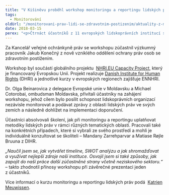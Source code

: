 ```yaml
---
title: "V Kišiněvu proběhl workshop monitoringu a reportingu lidských práv"
tags:
  - Monitorování
oldUrl: "/monitorovani-prav-lidi-se-zdravotnim-postizenim/aktuality-z-monitorovani/aktuality-z-monitorovani-2018/v-kisinevu-probehl-workshop-monitoringu-a-reportingu-lidskych-prav/"
date: 2018-03-15
perex: "<p>Čtrnáct účastníků z 11 evropských lidskoprávních institucí se od 5. do 7. března 2018 účastnilo workshopu k monitoringu a reportingu lidských práv v Kišiněvu v Moldavsku.</p>"
---
```


<!-- imported from the old website -->

<p>Za Kancelář veřejné ochránkyně práv se workshopu zúčastnil výzkumný pracovník Jakub Konečný z nově vzniklého oddělení ochrany práv osob se zdravotním postižením. </p> <p>Workshop byl součástí globálního projektu  <a href="https://www.humanrights.dk/projects/nhrieu-capacity-project" target="_blank">NHRI.EU Capacity Project</a>, který je financovaný Evropskou Unií. Projekt realizuje <a href="https://www.humanrights.dk/" target="_blank">Danish Institute for Human Rights</a> (DHRI) a jednotlivé kurzy v evropských regionech zajišťuje ENNHRI. </p> <p>Dr. Olga Beinarovica z delegace Evropské unie v Moldavsku a Michael Cotorobai, ombudsman Moldavska, přivítali účastníky na zahájení workshopu, jehož cílem bylo posílit schopnost lidskoprávních organizací nezávisle monitorovat a podávat zprávy z oblasti lidských práv ve svých zemích a následně dohlížet na implementaci doporučení. </p> <p>Účastníci absolvovali školení, jak při monitoringu a reportingu uplatňovat metodiky lidských práv v rámci různých tematických oblastí. Pracovali také na konkrétních případech, které si vybrali ze svého prostředí a mohli je individuálně konzultovat se školiteli – Mandany Zarrehparvar a Matiase Røjle Bruuna z DIHR. </p> <p><i>„Naučil jsem se, jak vytvářet timeline, SWOT analýzu a jak shromažďovat a využívat nejlepší zdroje naší instituce. Osvojil jsem si také způsoby, jak zapojit do naší práce další zúčastněné strany včetně neziskového sektoru.“</i> – takto zhodnotil přínosy workshopu při závěrečné prezentaci jeden z účastníků.</p><p> Více informací o kurzu monitoringu a reportingu lidských práv podá  <a href="mailto:katrien.meuwissen@ennhri.org">Katrien Meuwissen</a>.</p>
